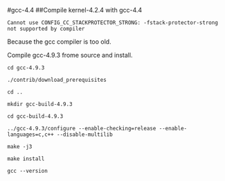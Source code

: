 #gcc-4.4
##Compile kernel-4.2.4 with gcc-4.4

`Cannot use CONFIG_CC_STACKPROTECTOR_STRONG: -fstack-protector-strong not supported by compiler`

Because the gcc compiler is too old.

Compile gcc-4.9.3 frome source and install.

	cd gcc-4.9.3

	./contrib/download_prerequisites

	cd ..

	mkdir gcc-build-4.9.3

	cd gcc-build-4.9.3
	
	../gcc-4.9.3/configure --enable-checking=release --enable-languages=c,c++ --disable-multilib

	make -j3
	
	make install

	gcc --version

##